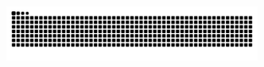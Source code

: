 <picture>
  <source media="(prefers-color-scheme: dark)" srcset="https://raw.githubusercontent.com/Yun-mu-su/Yun-mu-su/output/github-contribution-grid-snake-dark.svg">
  <source media="(prefers-color-scheme: light)" srcset="https://raw.githubusercontent.com/Yun-mu-su/Yun-mu-su/output/github-contribution-grid-snake.svg">
  <img alt="github contribution grid snake animation" src="https://raw.githubusercontent.com/Yun-mu-su/Yun-mu-su/output/github-contribution-grid-snake.svg">
</picture>